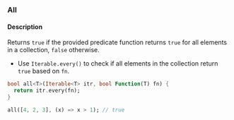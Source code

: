 ### All

#### Description



Returns `true` if the provided predicate function returns `true` for all elements in a collection, `false` otherwise.

- Use `Iterable.every()` to check if all elements in the collection return `true` based on `fn`.

```dart
bool all<T>(Iterable<T> itr, bool Function(T) fn) {
  return itr.every(fn);
}
```

```dart
all([4, 2, 3], (x) => x > 1); // true
```

